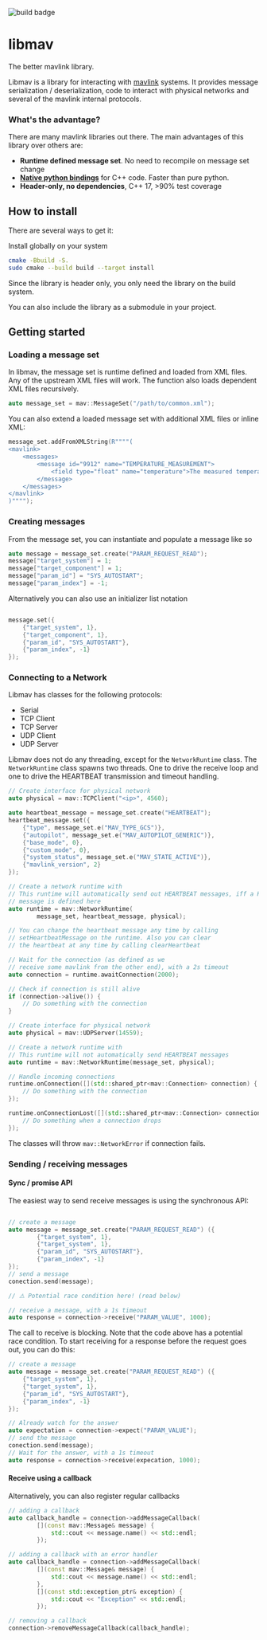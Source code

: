 ![build badge](https://github.com/Auterion/libmav/actions/workflows/test.yml/badge.svg)

# libmav

The better mavlink library.

Libmav is a library for interacting with [mavlink](https://mavlink.io) systems. 
It provides message serialization / deserialization, code to interact with physical 
networks and several of the mavlink internal protocols.

### What's the advantage?

There are many mavlink libraries out there. The main advantages of this library over others are:

- **Runtime defined message set**. No need to recompile on message set change
- [**Native python bindings**](https://github.com/Auterion/libmav-python) for C++ code. Faster than pure python.
- **Header-only, no dependencies**, C++ 17, >90% test coverage

## How to install

There are several ways to get it:

Install globally on your system
```bash
cmake -Bbuild -S.
sudo cmake --build build --target install
```
Since the library is header only, you only need the library on the build system.

You can also include the library as a submodule in your project.

## Getting started

### Loading a message set

In libmav, the message set is runtime defined and loaded from XML files.
Any of the upstream XML files will work. The function also loads dependent XML files
recursively.
```C++
auto message_set = mav::MessageSet("/path/to/common.xml");
```

You can also extend a loaded message set with additional XML files or inline XML:

```C++
message_set.addFromXMLString(R""""(
<mavlink>
    <messages>
        <message id="9912" name="TEMPERATURE_MEASUREMENT">
            <field type="float" name="temperature">The measured temperature in degress C</field>
        </message>
    </messages>
</mavlink>
)"""");
```

### Creating messages

From the message set, you can instantiate and populate a message like so

```C++
auto message = message_set.create("PARAM_REQUEST_READ");
message["target_system"] = 1;
message["target_component"] = 1;
message["param_id"] = "SYS_AUTOSTART";
message["param_index"] = -1;
```

Alternatively you can also use an initializer list notation

```C++

message.set({
    {"target_system", 1},
    {"target_component", 1},
    {"param_id", "SYS_AUTOSTART"},
    {"param_index", -1}
});
```


### Connecting to a Network

Libmav has classes for the following protocols:
- Serial
- TCP Client
- TCP Server
- UDP Client
- UDP Server

Libmav does not do any threading, except for the `NetworkRuntime` class.
The `NetworkRuntime` class spawns two threads. One to drive the receive
loop and one to drive the HEARTBEAT transmission and timeout handling.

```C++
// Create interface for physical network
auto physical = mav::TCPClient("<ip>", 4560);

auto heartbeat_message = message_set.create("HEARTBEAT");
heartbeat_message.set({
    {"type", message_set.e("MAV_TYPE_GCS")},
    {"autopilot", message_set.e("MAV_AUTOPILOT_GENERIC")},
    {"base_mode", 0},
    {"custom_mode", 0},
    {"system_status", message_set.e("MAV_STATE_ACTIVE")},
    {"mavlink_version", 2}
});

// Create a network runtime with
// This runtime will automatically send out HEARTBEAT messages, iff a HEARTBEAT
// message is defined here
auto runtime = mav::NetworkRuntime(
        message_set, heartbeat_message, physical);

// You can change the heartbeat message any time by calling
// setHeartbeatMessage on the runtime. Also you can clear
// the heartbeat at any time by calling clearHeartbeat

// Wait for the connection (as defined as we 
// receive some mavlink from the other end), with a 2s timeout
auto connection = runtime.awaitConnection(2000);

// Check if connection is still alive
if (connection->alive()) {
    // Do something with the connection
}
```

```C++
// Create interface for physical network
auto physical = mav::UDPServer(14559);

// Create a network runtime with
// This runtime will not automatically send HEARTBEAT messages
auto runtime = mav::NetworkRuntime(message_set, physical);

// Handle incoming connections
runtime.onConnection([](std::shared_ptr<mav::Connection> connection) {
    // Do something with the connection
});

runtime.onConnectionLost([](std::shared_ptr<mav::Connection> connection) {
    // Do something when a connection drops
});

```


The classes will throw `mav::NetworkError` if connection fails.

### Sending / receiving messages

#### Sync / promise API

The easiest way to send receive messages is using the synchronous API:

```C++

// create a message
auto message = message_set.create("PARAM_REQUEST_READ") ({
        {"target_system", 1},
        {"target_system", 1},
        {"param_id", "SYS_AUTOSTART"},
        {"param_index", -1}
});
// send a message
conection.send(message);

// ⚠️ Potential race condition here! (read below)

// receive a message, with a 1s timeout
auto response = connection->receive("PARAM_VALUE", 1000);
```

The call to receive is blocking.
Note that the code above has a potential race condition. To start receiving
for a response before the request goes out, you can do this:

```C++
// create a message
auto message = message_set.create("PARAM_REQUEST_READ") ({
    {"target_system", 1},
    {"target_system", 1},
    {"param_id", "SYS_AUTOSTART"},
    {"param_index", -1}
});

// Already watch for the answer
auto expectation = connection->expect("PARAM_VALUE");
// send the message
conection.send(message);
// Wait for the answer, with a 1s timeout
auto response = connection->receive(expecation, 1000);
```

#### Receive using a callback

Alternatively, you can also register regular callbacks

```C++
// adding a callback
auto callback_handle = connection->addMessageCallback(
        [](const mav::Message& message) {
            std::cout << message.name() << std::endl;
        });

// adding a callback with an error handler
auto callback_handle = connection->addMessageCallback(
        [](const mav::Message& message) {
            std::cout << message.name() << std::endl;
        }, 
        [](const std::exception_ptr& exception) {
            std::cout << "Exception" << std::endl;
        });

// removing a callback
connection->removeMessageCallback(callback_handle);
```

